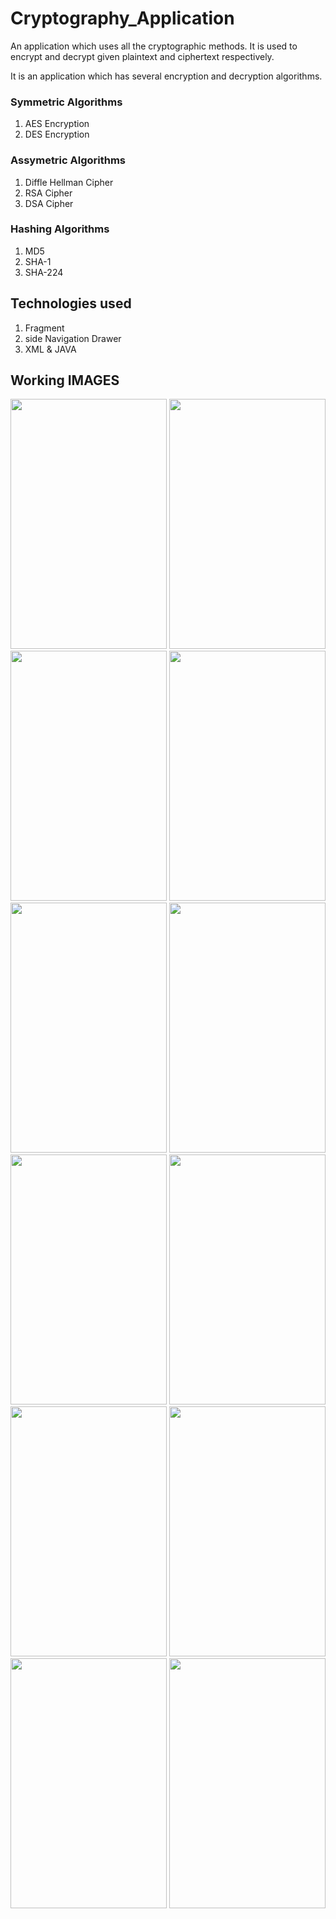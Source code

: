 # Cryptography_Application

An application which uses all the cryptographic methods. It is used to encrypt and decrypt given plaintext and ciphertext respectively.

It is an application which has several encryption and decryption algorithms.

### Symmetric Algorithms
1. AES Encryption
2. DES Encryption
### Assymetric Algorithms
1. Diffle Hellman Cipher
2. RSA Cipher
3. DSA Cipher
### Hashing Algorithms
1. MD5
2. SHA-1
3. SHA-224
## Technologies used
1. Fragment
2. side Navigation Drawer
3. XML & JAVA
## Working IMAGES 
<img src="https://user-images.githubusercontent.com/85982995/134689325-9333ddf1-e526-4961-bd00-58692c722a90.png" width="250" height="400"></img>
<img src="https://user-images.githubusercontent.com/85982995/134689336-d07e6d96-dae3-433d-bb3e-69e0e7dce4e7.png" width="250" height="400"></img>
<img src="https://user-images.githubusercontent.com/85982995/134689339-236e9089-7062-4aa2-850b-291160d8b6d4.png" width="250" height="400"></img>
<img src="https://user-images.githubusercontent.com/85982995/134689340-4cd7c43d-92bf-46f9-954a-fdf2e9909791.png" width="250" height="400"></img>
<img src="https://user-images.githubusercontent.com/85982995/134689344-3f8cdfb2-7234-4b4f-ac0e-e2aa5adb0921.png" width="250" height="400"></img>
<img src="https://user-images.githubusercontent.com/85982995/134689350-7cb38039-8504-441b-8379-d9db268e5e0a.png" width="250" height="400"></img>
<img src="https://user-images.githubusercontent.com/85982995/134689352-9ec86cc4-dfb6-4499-bfdd-ef90210d450c.png" width="250" height="400"></img>
<img src="https://user-images.githubusercontent.com/85982995/134689357-59d8842e-07cf-4bed-87fb-f07561c7d149.png" width="250" height="400"></img>
<img src="https://user-images.githubusercontent.com/85982995/134689360-9281258c-2c5e-4861-a8e8-60f625e8145d.png" width="250" height="400"></img>
<img src="https://user-images.githubusercontent.com/85982995/134689363-3b135d10-26ef-450e-8f2a-df31de8e8c8c.png" width="250" height="400"></img>
<img src="https://user-images.githubusercontent.com/85982995/134689368-88f255b9-f0e7-424c-b161-63b846e6b7e7.png" width="250" height="400"></img>
<img src="https://user-images.githubusercontent.com/85982995/134689371-dc83372d-8b84-438c-8de2-2135d771d27b.png" width="250" height="400"></img>
